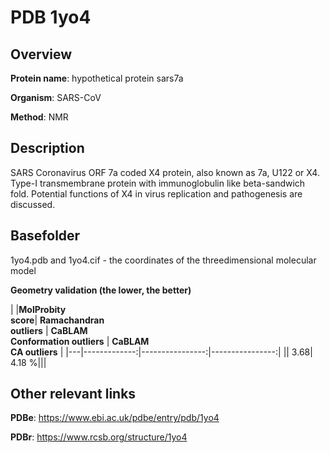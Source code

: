 # PDB 1yo4

## Overview

**Protein name**: hypothetical protein sars7a

**Organism**: SARS-CoV

**Method**: NMR

## Description

SARS Coronavirus ORF 7a coded X4 protein, also known as 7a, U122 or X4. Type-I transmembrane protein with immunoglobulin like beta-sandwich fold. Potential functions of X4 in virus replication and pathogenesis are discussed.

## Basefolder

1yo4.pdb and 1yo4.cif - the coordinates of the threedimensional molecular model




**Geometry validation (the lower, the better)**

|   |**MolProbity<br>score**| **Ramachandran<br>outliers** | **CaBLAM<br>Conformation outliers** | **CaBLAM<br>CA outliers** |
|---|-------------:|----------------:|----------------:|
||  3.68|  4.18 %|||


## Other relevant links 
**PDBe**:  https://www.ebi.ac.uk/pdbe/entry/pdb/1yo4
 
**PDBr**: https://www.rcsb.org/structure/1yo4 
